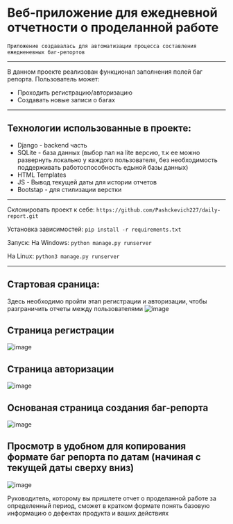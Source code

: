 # Веб-приложение для ежедневной отчетности о проделанной работе

`Приложение создавалась для автоматизации процесса составления ежедненевных баг-репортов`
___

В данном проекте реализован функционал заполнения полей баг репорта.
Пользователь может:
* Проходить регистрацию/авторизацию
* Создавать новые записи о багах
____
## Технологии использованные в проекте:
* Django - backend часть
* SQLite - база данных (выбор пал на lite версию, т.к ее можно развернуть локально у каждого пользователя, без необходимость поддерживать работоспособность едыной базы данных)
* HTML Templates
* JS - Вывод текущей даты для истории отчетов
* Bootstap - для стилизации верстки
____
Склонировать проект к себе: `https://github.com/Pashckevich227/daily-report.git`

Установка зависимостей:
`pip install -r requirements.txt`

Запуск:
На Windows:
`python manage.py runserver`

На Linux:
`python3 manage.py runserver`
____
## Стартовая сраница:
Здесь необходимо пройти этап регистрации и авторизации, чтобы разграничить отчеты между пользователями
![image](https://github.com/user-attachments/assets/b4b48284-f9ae-4e2a-9106-2f2a5441ac4b)

## Страница регистрации
![image](https://github.com/user-attachments/assets/0086df90-fc19-4200-95b8-fc798ee0642c)

## Страница авторизации
![image](https://github.com/user-attachments/assets/748cb8cc-7b6a-4938-8b9f-0fd59b5d37e5)

## Основаная страница создания баг-репорта
![image](https://github.com/user-attachments/assets/5e8e59bc-3c08-4e96-b1fd-c5259a25d29c)

## Просмотр в удобном для копирования формате баг репорта по датам (начиная с текущей даты сверху вниз)
![image](https://github.com/user-attachments/assets/b72c02d0-050e-4973-9cbe-bb8cb973a14c)

Руководитель, которому вы пришлете отчет о проделанной работе за определенный период, сможет в кратком формате понять базовую информацию о дефектах продукта и ваших действиях 
